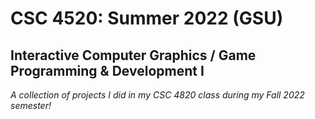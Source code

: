 # CSC 4520: Summer 2022 (GSU)
## Interactive Computer Graphics / Game Programming & Development I
*A collection of projects I did in my CSC 4820 class during my Fall 2022 semester!*
